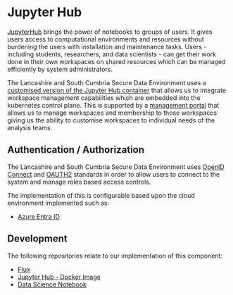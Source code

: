 # Jupyter Hub
[JupyterHub](https://jupyter.org/hub) brings the power of notebooks to groups of users. It gives users access to computational environments and resources without burdening the users with installation and maintenance tasks. Users - including students, researchers, and data scientists - can get their work done in their own workspaces on shared resources which can be managed efficiently by system administrators.

The Lancashire and South Cumbria Secure Data Environment uses a [customised version of the Jupyter Hub container](https://github.com/lsc-sde/docker-jupyterhub) that allows us to integrate workspace management capabilities which are embedded into the kubernetes control plane. This is supported by a [management portal](https://github.com/lsc-sde/docker-analytics-workspace-mgmt) that allows us to manage workspaces and membership to those workspaces giving us the ability to customise workspaces to individual needs of the analysis teams.

## Authentication / Authorization
The Lancashire and South Cumbria Secure Data Environment uses [OpenID Connect](https://www.microsoft.com/en-us/security/business/security-101/what-is-openid-connect-oidc) and [OAUTH2](https://oauth.net/2/) standards in order to allow users to connect to the system and manage roles based access controls.

The implementation of this is configurable based upon the cloud environment implemented such as:
* [Azure Entra ID](../../Infrastructure/Elastic-Compute-Resource/Microsoft-Azure/Entra-ID.md)

## Development
The following repositories relate to our implementation of this component:
* [Flux](https://github.com/lsc-sde/iac-flux-jupyter)
* [Jupyter Hub - Docker Image](https://github.com/lsc-sde/docker-jupyterhub)
* [Data Science Notebook](https://github.com/lsc-sde/docker-datascience-notebook-default)